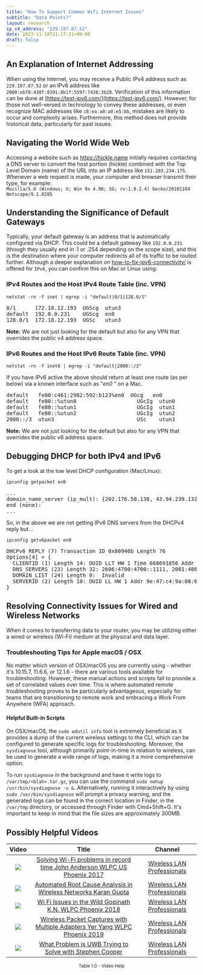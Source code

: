 ```yaml
---
title: "How To Support Common Wifi Internet Issues"
subtitle: "Data Points?"
layout: research
ip_v4_address: "229.197.87.52"
date: 2023-11-18T21:17:21+00:00
draft: false
---
```


## An Explanation of Internet Addressing

When using the Internet, you may receive a Public IPv4 address such as ```229.197.87.52``` or an IPv6 address like ```2000:eb78:438f:8391:8b1f:5597:7438:3b28```. Verification of this information can be done at [https://test-ipv6.com/](https://test-ipv6.com/). However, for those not well-versed in technology to convey these addresses, or even recognize MAC addresses like ```c8:ea:a0:a0:e5:bb```, mistakes are likely to occur and complexity arises. Furthermore, this method does not provide historical data, particularly for past issues.
## Navigating the World Wide Web

Accessing a website such as https://hickle.name initially requires contacting a DNS server to convert the host portion (hickle) combined with the Top Level Domain (name) of the URL into an IP address like ```151.203.234.175```. Whenever a web request is made, your computer and browser transmit their type, for example: <br>```Mozilla/5.0 (Windows; U; Win 9x 4.90; SG; rv:1.9.2.4) Gecko/20101104 Netscape/9.1.0285```
## Understanding the Significance of Default Gateways

Typically, your default gateway is an address that is automatically configured via DHCP. This could be a default gateway like ```192.0.0.231``` (though they usually end in .1 or .254 depending on the scope size), and this is the destination where your computer redirects all of its traffic to be routed further. Although a deeper explanation on [how-to-fix-ipv6-connectivity/](/blog/how-to-fix-ipv6-connectivity/) is offered for ```IPv6```, you can confirm this on Mac or Linux using: <br>
### IPv4 Routes and the Host IPv4 Route Table (inc. VPN)
```netstat -rn -f inet | egrep -i "default|0/1|128.0/1"```

<pre>
0/1      172.18.12.193  UGScg  utun3
default  192.0.0.231    UGScg  en0
128.0/1  172.18.12.193  UGSc   utun3</pre>

**Note:** We are not just looking for the default but also for any VPN that overrides the public v4 address space.

### IPv6 Routes and the Host IPv6 Route Table (inc. VPN)
```netstat -rn -f inet6 | egrep -i "default|2000::/3"```

If you have IPv6 active the above should return at least one route (as per below) via a known interface such as "_en0_ " on a Mac. 

<pre>
default   fe80:c461:2982:592:b123%en0  UGcg   en0
default   fe80::%utun0                   UGcIg  utun0
default   fe80::%utun1                   UGcIg  utun1
default   fe80::%utun2                   UGcIg  utun2
2000::/3  utun3                          USc    utun3</pre>

**Note:** We are not just looking for the default but also for any VPN that overrides the public v6 address space.
<br>

## Debugging DHCP for both IPv4 and IPv6

To get a look at the low level DHCP configuration (Mac/Linux): 

```ipconfig getpacket en0```

<pre>
...
domain_name_server (ip_mult): {202.176.58.138, 43.94.239.132}
end (none):
...</pre>

So, in the above we are not getting IPv6 DNS servers from the DHCPv4 reply but...

```ipconfig getv6packet en0```

<pre>
DHCPv6 REPLY (7) Transaction ID 0x80940b Length 76
Options[4] = {
  CLIENTID (1) Length 14: DUID LLT HW 1 Time 668691856 Addr c8:ea:a0:a0:e5:bb
  DNS_SERVERS (23) Length 32: 2606:4700:4700::1111, 2001:4860:4860::8844
  DOMAIN_LIST (24) Length 0:  Invalid
  SERVERID (2) Length 10: DUID LL HW 1 Addr 9e:47:c4:9a:08:69
}</pre>




## Resolving Connectivity Issues for Wired and Wireless Networks
When it comes to transferring data to your router, you may be utilizing either a wired or wireless (Wi-Fi) medium at the physical and data layer.
### Troubleshooting Tips for Apple macOS / OSX
No matter which version of OSX/macOS you are currently using - whether it's 10.15.7, 11.6.6, or 12.1.6 - there are various tools available for troubleshooting. However, these manual actions and scripts fail to provide a set of correlated values over time. This is where automated remote troubleshooting proves to be particularly advantageous, especially for teams that are transitioning to remote work and embracing a Work From Anywhere (WFA) approach.
#### Helpful Built-in Scripts
On OSX/macOS, the ```sudo wdutil info``` tool is extremely beneficial as it provides a dump of the current wireless settings to the CLI, which can be configured to generate specific logs for troubleshooting. Moreover, the ```sysdiagnose``` tool, although primarily point-in-time in relation to wireless, can be used to generate a wide range of logs, making it a more comprehensive option.

To run ```sysdiagnose``` in the background and have it write logs to ```/var/tmp/<blah>.tar.gz```, you can use the command ```sudo nohup /usr/bin/sysdiagnose -u &```. Alternatively, running it interactively by using ```sudo /usr/bin/sysdiagnose``` will prompt a privacy warning, and the generated logs can be found in the correct location in Finder, in the ```/var/tmp``` directory, or accessed through Finder with Cmd+Shift+G. It's important to keep in mind that the file sizes are approximately 300MB.
## Possibly Helpful Videos

<link href="/plugins/lity/css/lity.min.css" rel="stylesheet">
<script src="/plugins/lity/js/lity.min.js"></script>
<div class="table1-start"></div>

|Video | Title | Channel |
| :---: | :---: | :---: |
|<a href="https://www.youtube.com/watch?v=s0FBo08Sw4A" data-lity><img src="https://i.ytimg.com/vi/s0FBo08Sw4A/default.jpg" class="img-fluid"></a>|<a href="https://www.youtube.com/watch?v=s0FBo08Sw4A" data-lity>Solving Wi-Fi problems in record time   John Anderson   WLPC US Phoenix 2017</a>|<a target="_blank" href="https://www.youtube.com/channel/UCIzBSS46vcqhwmBZ7ZpY-yg" >Wireless LAN Professionals</a>|
|<a href="https://www.youtube.com/watch?v=34m0u23_izY" data-lity><img src="https://i.ytimg.com/vi/34m0u23_izY/default.jpg" class="img-fluid"></a>|<a href="https://www.youtube.com/watch?v=34m0u23_izY" data-lity>Automated Root Cause Analysis in Wireless Networks   Karan Gupta</a>|<a target="_blank" href="https://www.youtube.com/channel/UCIzBSS46vcqhwmBZ7ZpY-yg" >Wireless LAN Professionals</a>|
|<a href="https://www.youtube.com/watch?v=XIgyJ0f8Zl4" data-lity><img src="https://i.ytimg.com/vi/XIgyJ0f8Zl4/default.jpg" class="img-fluid"></a>|<a href="https://www.youtube.com/watch?v=XIgyJ0f8Zl4" data-lity>Wi Fi Issues in the Wild   Gopinath K.N.   WLPC Phoenix 2018</a>|<a target="_blank" href="https://www.youtube.com/channel/UCIzBSS46vcqhwmBZ7ZpY-yg" >Wireless LAN Professionals</a>|
|<a href="https://www.youtube.com/watch?v=9RzmyNRK9e4" data-lity><img src="https://i.ytimg.com/vi/9RzmyNRK9e4/default.jpg" class="img-fluid"></a>|<a href="https://www.youtube.com/watch?v=9RzmyNRK9e4" data-lity>Wireless Packet Captures with Multiple Adapters   Yer Yang   WLPC Phoenix 2019</a>|<a target="_blank" href="https://www.youtube.com/channel/UCIzBSS46vcqhwmBZ7ZpY-yg" >Wireless LAN Professionals</a>|
|<a href="https://www.youtube.com/watch?v=zq5WOz06k_k" data-lity><img src="https://i.ytimg.com/vi/zq5WOz06k_k/default.jpg" class="img-fluid"></a>|<a href="https://www.youtube.com/watch?v=zq5WOz06k_k" data-lity>What Problem is UWB Trying to Solve with Stephen Cooper</a>|<a target="_blank" href="https://www.youtube.com/channel/UCIzBSS46vcqhwmBZ7ZpY-yg" >Wireless LAN Professionals</a>|

<center><small>Table 1.0 - Video Help</small></center>
 <br>
<div class="table1-end"></div>
<script type="text/javascript">
(function() {
    $('div.table1-start').nextUntil('div.table1-end', 'table').addClass('table thead-dark table-striped table-responsive rounded').attr('id', 't1');
    $('#t1').find('thead').addClass('thead-dark');
})();
</script>
